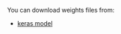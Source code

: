 You can download weights files from:
- [keras model](https://drive.google.com/file/d/14SvxNFDlG0sqW34gqhADiETbgIO26zAS/view?usp=sharing)